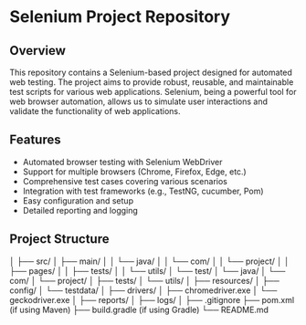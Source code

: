 # Selenium Project Repository

## Overview
This repository contains a Selenium-based project designed for automated web testing. The project aims to provide robust, reusable, and maintainable test scripts for various web applications. Selenium, being a powerful tool for web browser automation, allows us to simulate user interactions and validate the functionality of web applications.

## Features
- Automated browser testing with Selenium WebDriver
- Support for multiple browsers (Chrome, Firefox, Edge, etc.)
- Comprehensive test cases covering various scenarios
- Integration with test frameworks (e.g., TestNG, cucumber, Pom)
- Easy configuration and setup
- Detailed reporting and logging

## Project Structure

│
├── src/
│ ├── main/
│ │ └── java/
│ │ └── com/
│ │ └── project/
│ │ ├── pages/
│ │ ├── tests/
│ │ └── utils/
│ └── test/
│ └── java/
│ └── com/
│ └── project/
│ ├── tests/
│ └── utils/
│
├── resources/
│ ├── config/
│ └── testdata/
│
├── drivers/
│ ├── chromedriver.exe
│ └── geckodriver.exe
│
├── reports/
│
├── logs/
│
├── .gitignore
├── pom.xml (if using Maven)
├── build.gradle (if using Gradle)
└── README.md
